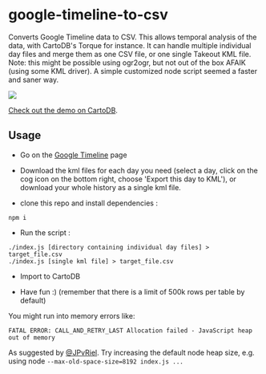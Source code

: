 # google-timeline-to-csv
Converts Google Timeline data to CSV. This allows temporal analysis of the data, with CartoDB's Torque for instance.
It can handle multiple individual day files and merge them as one CSV file, or one single Takeout KML file.
Note: this might be possible using ogr2ogr, but not out of the box AFAIK (using some KML driver). A simple customized node script seemed a faster and saner way.

[![](https://raw.githubusercontent.com/nerik/google-timeline-to-csv/master/test/screenshot.png)](https://nerik.cartodb.com/viz/ef3108ae-984e-11e5-8415-0ecd1babdde5/public_map)

[Check out the demo on CartoDB](https://nerik.cartodb.com/viz/ef3108ae-984e-11e5-8415-0ecd1babdde5/public_map).

## Usage

- Go on the [Google Timeline](https://www.google.com/maps/timeline) page

- Download the kml files for each day you need (select a day, click on the cog icon on the bottom right, choose 'Export this day to KML'), or download your whole history as a single kml file.

- clone this repo and install dependencies :
```
npm i
```

- Run the script :
```
./index.js [directory containing individual day files] > target_file.csv
./index.js [single kml file] > target_file.csv
```

- Import to CartoDB

- Have fun :)
(remember that there is a limit of 500k rows per table by default)

You might run into memory errors like: 
```
FATAL ERROR: CALL_AND_RETRY_LAST Allocation failed - JavaScript heap out of memory
```
As suggested by <a href="https://github.com/nerik/google-timeline-to-csv/issues/2">@JPvRiel</a>. Try increasing the default node heap size, e.g. using node `--max-old-space-size=8192 index.js ...`
